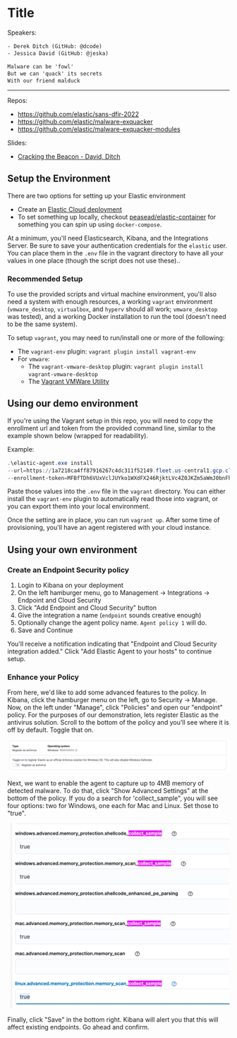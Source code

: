 # Title

Speakers:

    - Derek Ditch (GitHub: @dcode)
    - Jessica David (GitHub: @jeska)

>>>
    Malware can be 'fowl'
    But we can 'quack' its secrets
    With our friend malduck

---

Repos:

- https://github.com/elastic/sans-dfir-2022
- https://github.com/elastic/malware-exquacker
- https://github.com/elastic/malware-exquacker-modules

Slides:

- [Cracking the Beacon - David, Ditch](media/Cracking%20the%20Beacon%20-%20David,%20Ditch.pdf)

## Setup the Environment

There are two options for setting up your Elastic environment

* Create an [Elastic Cloud deployment](cloud/README.md)
* To set something up locally, checkout [peasead/elastic-container](https://github.com/peasead/elastic-container) for something you can spin up using `docker-compose`.

At a minimum, you'll need Elasticsearch, Kibana, and the Integrations Server. Be sure to save your authentication
credentials for the `elastic` user. You can place them in the `.env` file in the vagrant directory to have all your
values in one place (though the script does not use these)..

### Recommended Setup

To use the provided scripts and virtual machine environment, you'll also need a system with enough resources, a working `vagrant` environment (`vmware_desktop`, `virtualbox`, and `hyperv` should all work; `vmware_desktop` was tested),
and a working Docker installation to run the tool (doesn't need to be the same system).

To setup `vagrant`, you may need to run/install one or more of the following:

* The `vagrant-env` plugin: `vagrant plugin install vagrant-env`
* For `vmware`:
  * The `vagrant-vmware-desktop` plugin: `vagrant plugin install vagrant-vmware-desktop`
  * The [Vagrant VMWare Utility](https://www.vagrantup.com/vmware/downloads)

## Using our demo environment

If you're using the Vagrant setup in this repo, you will need to copy the enrollment url and token from
the provided command line, similar to the example shown below (wrapped for readability).

Example:

```powershell
.\elastic-agent.exe install
--url=https://1a7218ca4ff87916267c4dc311f52149.fleet.us-central1.gcp.cloud.es.io:443
--enrollment-token=MFBfTDh6VUxVclJUYko1WXdFX246RjktLVc4Z0JKZm5aWmJ0bnFhN1luYw==
```

Paste those values into the `.env` file in the `vagrant` directory. You can either install the
`vagrant-env` plugin to automatically read those into vagrant, or you can export them into your
local environment.

Once the setting are in place, you can run `vagrant up`. After some time of provisioning,
you'll have an agent registered with your cloud instance.

## Using your own environment

### Create an Endpoint Security policy

1. Login to Kibana on your deployment
2. On the left hamburger menu, go to Management -> Integrations -> Endpoint and Cloud Security
3. Click "Add Endpoint and Cloud Security" button
4. Give the integration a name (`endpoint` sounds creative enough)
5. Optionally change the agent policy name. `Agent policy 1` will do.
6. Save and Continue

You'll receive a notification indicating that "Endpoint and Cloud Security integration added."
Click "Add Elastic Agent to your hosts" to continue setup.

### Enhance your Policy

From here, we'd like to add some advanced features to the policy. In Kibana, click the hamburger menu on the left,
go to Security -> Manage. Now, on the left under "Manage", click "Policies" and open our "endpoint" policy. For the
purposes of our demonstration, lets register Elastic as the antivirus solution. Scroll to the bottom of the policy
and you'll see where it is off by default. Toggle that on.

![](media/2022-07-26-14-34-54.png)

Next, we want to enable the agent to capture up to 4MB memory of detected malware. To do that, click "Show Advanced Settings"
at the bottom of the policy. If you do a search for 'collect_sample", you will see four options: two for Windows, one each for
Mac and Linux. Set those to "true".

![](media/2022-07-26-14-38-05.png)

Finally, click "Save" in the bottom right. Kibana will alert you that this will affect existing endpoints. Go ahead and confirm.

